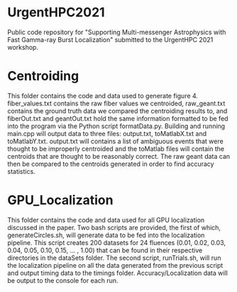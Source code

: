 # UrgentHPC2021
Public code repository for "Supporting Multi-messenger Astrophysics with Fast Gamma-ray Burst Localization" submitted to the UrgentHPC 2021 workshop.

# Centroiding
This folder contains the code and data used to generate figure 4. fiber_values.txt contains the raw fiber values we centroided, raw_geant.txt contains the ground truth data we compared the centroiding results to, and fiberOut.txt and geantOut.txt hold the same information formatted to be fed into the program via the Python script formatData.py. Building and running main.cpp will output data to three files: output.txt, toMatlabX.txt and toMatlabY.txt. output.txt will contains a list of ambiguous events that were thought to be improperly centroided and the toMatlab files will contain the centroids that are thought to be reasonably correct. The raw geant data can then be compared to the centroids generated in order to find accuracy statistics. 

# GPU_Localization 
This folder contains the code and data used for all GPU localization discussed in the paper. Two bash scripts are provided, the first of which, generateCircles.sh, will generate data to be fed into the localization pipeline. This script creates 200 datasets for 24 fluences (0.01, 0.02, 0.03, 0.04, 0.05, 0.10, 0.15, ... , 1.00) that can be found in their respective directories in the dataSets folder. The second script, runTrials.sh, will run the localization pipeline on all the data generated from the previous script and output timing data to the timings folder. Accuracy/Localization data will be output to the console for each run. 
